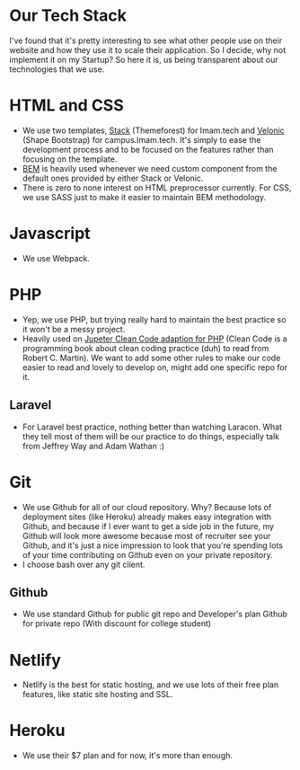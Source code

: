 # Our Tech Stack
I've found that it's pretty interesting to see what other people use on their website and how they use it to scale their application. So I decide, why not implement it on my Startup? So here it is, us being transparent about our technologies that we use.

# HTML and CSS

- We use two templates, [Stack](https://themeforest.net/item/stack-multipurpose-html-with-page-builder/19337626) (Themeforest) for Imam.tech and [Velonic](https://shapebootstrap.net/item/1525168-velonic-admin-dashboard-frontend) (Shape Bootstrap) for campus.Imam.tech. It's simply to ease the development process and to be focused on the features rather than focusing on the template.
- [BEM](http://getbem.com/) is heavily used whenever we need custom component from the default ones provided by either Stack or Velonic.
- There is zero to none interest on HTML preprocessor currently. For CSS, we use SASS just to make it easier to maintain BEM methodology.

# Javascript

- We use Webpack.

# PHP

- Yep, we use PHP, but trying really hard to maintain the best practice so it won't be a messy project.
- Heavily used on [Jupeter Clean Code adaption for PHP](https://github.com/jupeter/clean-code-php) (Clean Code is  a programming book about clean coding practice (duh) to read from Robert C. Martin). We want to add some other rules to make our code easier to read and lovely to develop on, might add one specific repo for it.

## Laravel

- For Laravel best practice, nothing better than watching Laracon. What they tell most of them will be our practice to do things, especially talk from Jeffrey Way and Adam Wathan :)

# Git

- We use Github for all of our cloud repository. Why? Because lots of deployment sites (like Heroku) already makes easy integration with Github, and because if I ever want to get a side job in the future, my Github will look more awesome because most of recruiter see your Github, and it's just a nice impression to look that you're spending lots of your time contributing on Github even on your private repository.
- I choose bash over any git client.

## Github

- We use standard Github for public git repo and Developer's plan Github for private repo (With discount for college student)

# Netlify

- Netlify is the best for static hosting, and we use lots of their free plan features, like static site hosting and SSL.

# Heroku

- We use their $7 plan and for now, it's more than enough.
